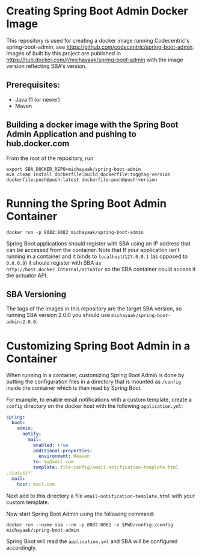 # Creating Spring Boot Admin Docker Image
This repository is used for creating a docker image running Codecentric's spring-boot-admin, see https://github.com/codecentric/spring-boot-admin.
Images of built by this project are published in https://hub.docker.com/r/michayaak/spring-boot-admin with the image version reflecting SBA's version.

## Prerequisites:
* Java 11 (or newer) 
* Maven

## Building a docker image with the Spring Boot Admin Application and pushing to hub.docker.com
From the root of the repository, run:
```shell script
export SBA_DOCKER_REPO=michayaak/spring-boot-admin
mvn clean install dockerfile:build dockerfile:tag@tag-version dockerfile:push@push-latest dockerfile:push@push-version
```

# Running the Spring Boot Admin Container
```shell script
docker run -p 8082:8082 michayaak/spring-boot-admin
```

Spring Boot applications should register with SBA using an IP address that can be accessed from the container.
Note that If your application isn't running in a container and it binds to `localhost`/`127.0.0.1` (as opposed to `0.0.0.0`)  it should register with SBA as `http://host.docker.internal/actuator` so the SBA container could access it the actuator API.

## SBA Versioning
The tags of the images in this repository are the target SBA version, so running SBA version 2.0.0 you should use `michayaak/spring-boot-admin:2.0.0`.

# Customizing Spring Boot Admin in a Container
When running in a container, customizing Spring Boot Admin is done by putting the configuration files in a directory that is mounted as `/config` inside the container which is than read by Spring Boot.

For example, to enable email notifications with a custom template, create a `config` directory on the docker host with the following `application.yml`:
```yml
spring:
  boot:
    admin:
      notify:
        mail:
          enabled: true
          additional-properties:
            environment: Heaven
          to: my@mail.com
          template: file:config/email-notification-template.html
.status}*'
  mail:
    host: mail.com
```
Next add to this directory a file `email-notification-template.html` with your custom template.

Now start Spring Boot Admin using the following command:
```shell script
docker run --name sba --rm -p 8082:8082 -v $PWD/config:/config michayaak/spring-boot-admin
```

Spring Boot will read the `application.yml` and SBA will be configured accordingly. 